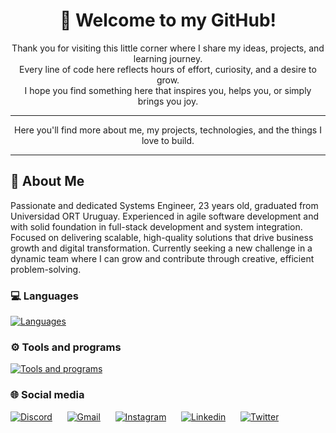 <div align="center">

# 👋 Welcome to my GitHub!

Thank you for visiting this little corner where I share my ideas, projects, and learning journey.  
Every line of code here reflects hours of effort, curiosity, and a desire to grow.  
I hope you find something here that inspires you, helps you, or simply brings you joy.

---

Here you'll find more about me, my projects, technologies, and the things I love to build.

---

</div>


## 🚀 About Me
Passionate and dedicated Systems Engineer, 23 years old, graduated from Universidad ORT Uruguay. Experienced in agile software development and with solid foundation in full-stack development and system integration. Focused on delivering scalable, high-quality solutions that drive business growth and digital transformation. Currently seeking a new challenge in a dynamic team where I can grow and contribute through creative, efficient problem-solving.

### 💻 Languages
[![Languages](https://skillicons.dev/icons?i=dotnet,angular,c,cs,cpp,css,html,java,js,jest,nodejs,py,react,ts)]()

### ⚙ Tools and programs
[![Tools and programs](https://skillicons.dev/icons?i=arduino,aws,azure,docker,figma,notion,ps,postgres,postman,selenium,visualstudio,vscode)]()

### 🌐 Social media
[![Discord](https://skillicons.dev/icons?i=discord)](https://discord.com/users/123456789012345678)&nbsp;&nbsp;&nbsp;&nbsp;&nbsp;
[![Gmail](https://skillicons.dev/icons?i=gmail)](mailto:vittorio.caiafa@gmail.com)&nbsp;&nbsp;&nbsp;&nbsp;&nbsp;
[![Instagram](https://skillicons.dev/icons?i=instagram)](https://www.instagram.com/vittocaiafa/)&nbsp;&nbsp;&nbsp;&nbsp;&nbsp;
[![Linkedin](https://skillicons.dev/icons?i=linkedin)](https://www.linkedin.com/in/vittorio-caiafa/)&nbsp;&nbsp;&nbsp;&nbsp;&nbsp;
[![Twitter](https://skillicons.dev/icons?i=twitter)](https://twitter.com/vittocaiafa?s=21&t=f4L4zq8FkqALNJRPnHRj0g)

<!--
### 📃 Curriculum Vitae
[Download](https://github.com/user-attachments/files/20400720/Curriculum.Vitae.-.Vittorio.Caiafa.English.pdf)
-->

<!--
https://github.com/tandpfun/skill-icons?tab=readme-ov-file#icons-list
-->
